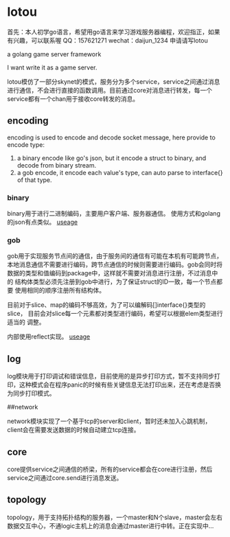 # lotou

首先：本人初学go语言，希望用go语言来学习游戏服务器编程，欢迎指正，如果有兴趣，可以联系喔
QQ：157621271
wechat：daijun_1234
申请请写lotou

a golang game server framework

I want write it as a game server.

lotou模仿了一部分skynet的模式，服务分为多个service，service之间通过消息进行通信，不会进行直接的函数调用。目前通过core对消息进行转发，每一个service都有一个chan用于接收core转发的消息。

## encoding

encoding is used to encode and decode socket message, here provide to encode type:  
1. a binary encode like go's json, but it encode a struct to binary, and decode from binary stream.  
2. a gob encode, it encode each value's type, can auto parse to interface{} of that type.  

### binary
binary用于进行二进制编码，主要用户客户端、服务器通信。
使用方式和golang的json有点类似。
 [useage](https://github.com/sydnash/lotou/blob/master/encoding/binary/binary_test.go)

### gob
gob用于实现服务节点间的通信，由于服务间的通信有可能在本机有可能跨节点，
本地消息通信不需要进行编码，跨节点通信的时候则需要进行编码。gob会同时将
数据的类型和值编码到package中，这样就不需要对消息进行注册，不过消息中的
结构体类型必须先注册到gob中进行，为了保证struct的ID一致，每一个节点都要
使用相同的顺序注册所有结构体。

目前对于slice、map的编码不够高效，为了可以编解码[]interface{}类型的slice，
目前会对slice每一个元素都对类型进行编码，希望可以根据elem类型进行适当的
调整。

内部使用reflect实现。
 [useage](https://github.com/sydnash/lotou/blob/master/encoding/gob/type_test.go)
	
## log

log模块用于打印调试和错误信息，目前使用的是异步打印方式，暂不支持同步打印，这种模式会在程序panic的时候有些关键信息无法打印出来，还在考虑是否换为同步打印模式。

##network

network模块实现了一个基于tcp的server和client，暂时还未加入心跳机制，client会在需要发送数据的时候自动建立tcp连接。

## core

core提供service之间通信的桥梁，所有的service都会在core进行注册，然后service之间通过core.send进行消息发送。

## topology

topology，用于支持拓扑结构的服务器，一个master和N个slave，master会左右数据交互中心，不通logic主机上的消息会通过master进行中转。正在实现中...
